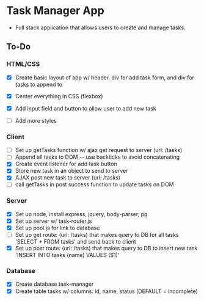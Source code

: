 # Task Manager App
- Full stack application that allows users to create and manage tasks.

## To-Do

### HTML/CSS
- [x] Create basic layout of app w/ header, div for add task form, and div for tasks to append to
- [x] Center everything in CSS (flexbox)
- [x] Add input field and button to allow user to add new task
- [ ] Add more styles


### Client
- [ ] Set up getTasks function w/ ajax get request to server (url: /tasks)
- [ ] Append all tasks to DOM -- use backticks to avoid concatenating
- [x] Create event listener for add task button
- [x] Store new task in an object to send to server
- [x] AJAX post new task to server (url: /tasks)
- [ ] call getTasks in post success function to update tasks on DOM

### Server
- [x] Set up node, install express, jquery, body-parser, pg
- [x] Set up server w/ task-router.js
- [x] Set up pool.js for link to database
- [ ] Set up get route: (url: /tasks) that makes query to DB for all tasks 'SELECT * FROM tasks' and send back to client
- [x] Set up post route: (url: /tasks) that makes query to DB to insert new task 'INSERT INTO tasks (name) VALUES ($1)'

### Database
- [x] Create database task-manager
- [x] Create table tasks w/ columns: id, name, status (DEFAULT = incomplete)

